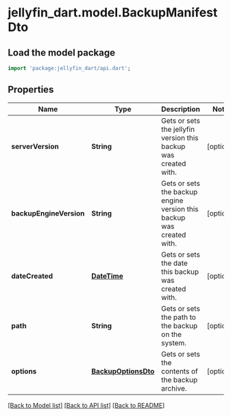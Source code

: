 # jellyfin_dart.model.BackupManifestDto

## Load the model package
```dart
import 'package:jellyfin_dart/api.dart';
```

## Properties
Name | Type | Description | Notes
------------ | ------------- | ------------- | -------------
**serverVersion** | **String** | Gets or sets the jellyfin version this backup was created with. | [optional] 
**backupEngineVersion** | **String** | Gets or sets the backup engine version this backup was created with. | [optional] 
**dateCreated** | [**DateTime**](DateTime.md) | Gets or sets the date this backup was created with. | [optional] 
**path** | **String** | Gets or sets the path to the backup on the system. | [optional] 
**options** | [**BackupOptionsDto**](BackupOptionsDto.md) | Gets or sets the contents of the backup archive. | [optional] 

[[Back to Model list]](../README.md#documentation-for-models) [[Back to API list]](../README.md#documentation-for-api-endpoints) [[Back to README]](../README.md)


